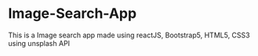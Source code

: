 # Image-Search-App
This is a Image search app made using reactJS, Bootstrap5, HTML5, CSS3 using unsplash API
